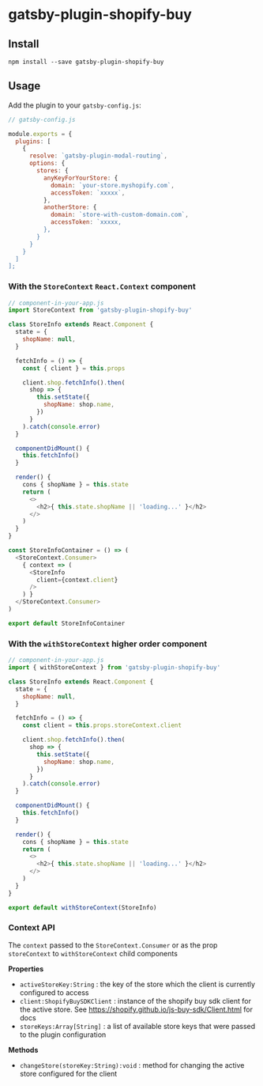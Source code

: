 # gatsby-plugin-shopify-buy

## Install

```
npm install --save gatsby-plugin-shopify-buy
```

## Usage

Add the plugin to your `gatsby-config.js`:

```js
// gatsby-config.js

module.exports = {
  plugins: [
    {
      resolve: `gatsby-plugin-modal-routing`,
      options: {
        stores: {
          anyKeyForYourStore: {
            domain: `your-store.myshopify.com`,
            accessToken: `xxxxx`,
          },
          anotherStore: {
            domain: `store-with-custom-domain.com`,
            accessToken: `xxxxx,
          },
        }
      }
    }
  ]
];
```

### With the `StoreContext` `React.Context` component

```js
// component-in-your-app.js
import StoreContext from 'gatsby-plugin-shopify-buy'

class StoreInfo extends React.Component {
  state = {
    shopName: null,
  }

  fetchInfo = () => {
    const { client } = this.props

    client.shop.fetchInfo().then(
      shop => {
        this.setState({
          shopName: shop.name,
        })
      }
    ).catch(console.error)
  }

  componentDidMount() {
    this.fetchInfo()
  }

  render() {
    cons { shopName } = this.state
    return (
      <>
        <h2>{ this.state.shopName || 'loading...' }</h2>
      </>
    )
  }
}

const StoreInfoContainer = () => (
  <StoreContext.Consumer>
    { context => (
      <StoreInfo
        client={context.client}
      />
    ) }
  </StoreContext.Consumer>
)

export default StoreInfoContainer
```


### With the `withStoreContext` higher order component

```js
// component-in-your-app.js
import { withStoreContext } from 'gatsby-plugin-shopify-buy'

class StoreInfo extends React.Component {
  state = {
    shopName: null,
  }

  fetchInfo = () => {
    const client = this.props.storeContext.client

    client.shop.fetchInfo().then(
      shop => {
        this.setState({
          shopName: shop.name,
        })
      }
    ).catch(console.error)
  }

  componentDidMount() {
    this.fetchInfo()
  }

  render() {
    cons { shopName } = this.state
    return (
      <>
        <h2>{ this.state.shopName || 'loading...' }</h2>
      </>
    )
  }
}

export default withStoreContext(StoreInfo)
```

### Context API

The `context` passed to the `StoreContext.Consumer` or as the prop `storeContext`
to `withStoreContext` child components

**Properties**

- `activeStoreKey:String` : the key of the store which the client is currently
configured to access
- `client:ShopifyBuySDKClient` : instance of the shopify buy sdk client for
the active store. See https://shopify.github.io/js-buy-sdk/Client.html for docs
- `storeKeys:Array[String]` : a list of available store keys that were passed
to the plugin configuration

**Methods**

- `changeStore(storeKey:String):void` : method for changing the active
store configured for the client
